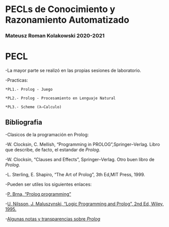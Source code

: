 # PECLs de Conocimiento y Razonamiento Automatizado 
### Mateusz Roman Kolakowski 2020-2021

# PECL
-La mayor parte se realizó en las propias sesiones de laboratorio.

-Practicas:

	*PL1.- Prolog - Juego
	
	*PL2.- Prolog - Procesamiento en Lenguaje Natural
	
	*PL3.- Scheme (λ–Calculo) 

## Bibliografia

-Clasicos de la programación en Prolog:
	
-W. Clocksin, C. Mellish, “Programming in PROLOG”,Springer–Verlag.
	Libro que describe, de facto, el estandar de _Prolog_.

-W. Clocksin, “Clauses and Effects”, Springer–Verlag.
	Otro buen libro de _Prolog_.

-L. Sterling, E. Shapiro, “The Art of Prolog”, 3th Ed,MIT Press, 1999.

-Pueden ser utiles los siguientes enlaces:

-[P. Brna, “Prolog programming”](https://courses.cs.washington.edu/courses/cse341/03sp/brna.pdf)

-[U. Nilsson, J. Maluszynski, “Logic Programming and Prolog”, 2nd Ed, Wiley, 1995.](https://www.ida.liu.se/˜ulfni53/lpp/bok/bok.pdf)

-[Algunas notas y transparencias sobre _Prolog_](http://www.illc.uva.nl/˜ulle/teaching/prolog/prolog.pdf)
